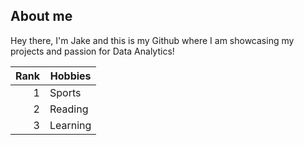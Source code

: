 ## About me
Hey there, I'm Jake and this is my Github where I am showcasing my projects and passion for Data Analytics!


| Rank |    Hobbies    |
|-----:|---------------|
|     1| Sports        |
|     2| Reading       |
|     3| Learning      |
